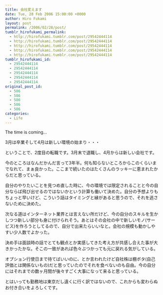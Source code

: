 ```yaml
---
title: 会社変えます
date: Tue, 28 Feb 2006 15:00:00 +0000
author: Hiro Fukami
layout: post
permalink: /2006/02/28/post/
tumblr_hirofukami_permalink:
  - http://hirofukami.tumblr.com/post/29542444114
  - http://hirofukami.tumblr.com/post/29542444114
  - http://hirofukami.tumblr.com/post/29542444114
  - http://hirofukami.tumblr.com/post/29542444114
  - http://hirofukami.tumblr.com/post/29542444114
tumblr_hirofukami_id:
  - 29542444114
  - 29542444114
  - 29542444114
  - 29542444114
  - 29542444114
original_post_id:
  - 586
  - 586
  - 586
  - 586
  - 586
categories:
  - Life
---
```

<div class="section">
  <p>
    The time is coming&#8230;
  </p>
  
  <p>
    3月は卒業そして4月は新しい環境の始まり・・・
  </p>
  
  <p>
    ということで、2度目の転職です。3月末で退職し、4月からは新しい会社です。
  </p>
  
  <p>
    今のところはなんだかんだ言って3年半。何も知らないところからこのくらいまでなれて、まぁ良かった。ここまで続いたのはたくさんのラッキーに恵まれたからだと思っている。
  </p>
  
  <p>
    自分のやりたいことを見つめ直した時に、今の環境では限定されることと今の自分ならば飛び出せるのではないかという計算も働いて決めた。自分の予想よりもちょっと早いけど、こういう話はタイミングと縁があると思うので、それを逃さないために決めた。
  </p>
  
  <p>
    次なる道はインターネット業界とは言えない所だけど、今の自分のスキルを生かしつつ新しい部分も身に付けられそう。あとはその会社の中で新しいモノ(サービス)を作ろうとしてるので、自分で出来たらいいなと。会社の規模も動かしやすい少人数でよかった。
  </p>
  
  <p>
    決め手は面談時の話でとても観点とか実感してきた考え方が共感し合えた事が大きかったかな。そこの一致があれば色々ぶつかっても元に戻れる気がしている。
  </p>
  
  <p>
    オプション行使日まで待てばいいのに、とか言われたけど自社株は棚ボタ(自己評価とは関係ないもの)だと思っていたのでそれを食べないのも自由。今の自分にはそれまでの数ヶ月間が後々すごく大事になって来ると思っている。
  </p>
  
  <p>
    とはいっても勤務地は東京だし遠くに行く訳ではないので、これからも変わらぬお付き合いをよろしくです。
  </p>
</div>